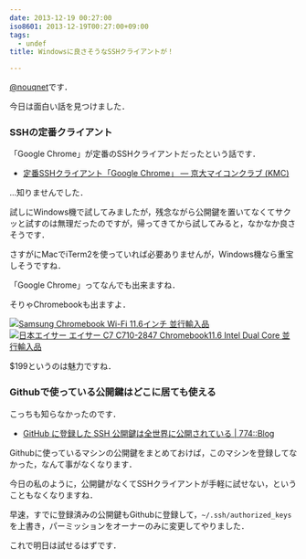 ```yaml
---
date: 2013-12-19 00:27:00
iso8601: 2013-12-19T00:27:00+09:00
tags:
  - undef
title: Windowsに良さそうなSSHクライアントが！

---
```


<p><a href="https://twitter.com/nqounet">@nouqnet</a>です．</p>

<p>今日は面白い話を見つけました．
</p>

<h3>SSHの定番クライアント</h3>

<p>「Google Chrome」が定番のSSHクライアントだったという話です．</p>

<ul>
    <li><a href="http://www.kmc.gr.jp/advent-calendar/ssh/2013/12/17/googleChrome.html">定番SSHクライアント「Google Chrome」 — 京大マイコンクラブ (KMC)</a></li>
</ul>

<p>…知りませんでした．</p>

<p>試しにWindows機で試してみましたが，残念ながら公開鍵を置いてなくてサクッと試すのは無理だったのですが，帰ってきてから試してみると，なかなか良さそうです．</p>

<p>さすがにMacでiTerm2を使っていれば必要ありませんが，Windows機なら重宝しそうですね．

「Google Chrome」ってなんでも出来ますね．</p>

<p>そりゃChromebookも出ますよ．</p>

<p><a href="http://www.amazon.co.jp/exec/obidos/ASIN/B009LL9VDG/nqounet-22/ref=nosim/" name="amazletlink"><img alt="Samsung Chromebook Wi-Fi 11.6インチ 並行輸入品" src="http://ecx.images-amazon.com/images/I/41pK4rlZbdL._SL160_.jpg" /></a><a href="http://www.amazon.co.jp/exec/obidos/ASIN/B00BE2VWNW/nqounet-22/ref=nosim/" name="amazletlink"><img alt="日本エイサー エイサー C7 C710-2847 Chromebook11.6 Intel Dual Core 並行輸入品" src="http://ecx.images-amazon.com/images/I/41ZtOUlR8JL._SL160_.jpg" /></a></p>

<p>$199というのは魅力ですね．</p>

<h3>Githubで使っている公開鍵はどこに居ても使える</h3>

<p>こっちも知らなかったのです．</p>

<ul>
    <li><a href="http://blog.id774.net/post/2013/12/16/441/">GitHub に登録した SSH 公開鍵は全世界に公開されている | 774::Blog</a></li>
</ul>

<p>Githubに使っているマシンの公開鍵をまとめておけば，このマシンを登録してなかった，なんて事がなくなります．</p>

<p>今日の私のように，公開鍵がなくてSSHクライアントが手軽に試せない，ということもなくなりますね．</p>

<p>早速，すでに登録済みの公開鍵もGithubに登録して，<code>~/.ssh/authorized_keys</code>を上書き，パーミッションをオーナーのみに変更してやりました．</p>

<p>これで明日は試せるはずです．</p>
    	